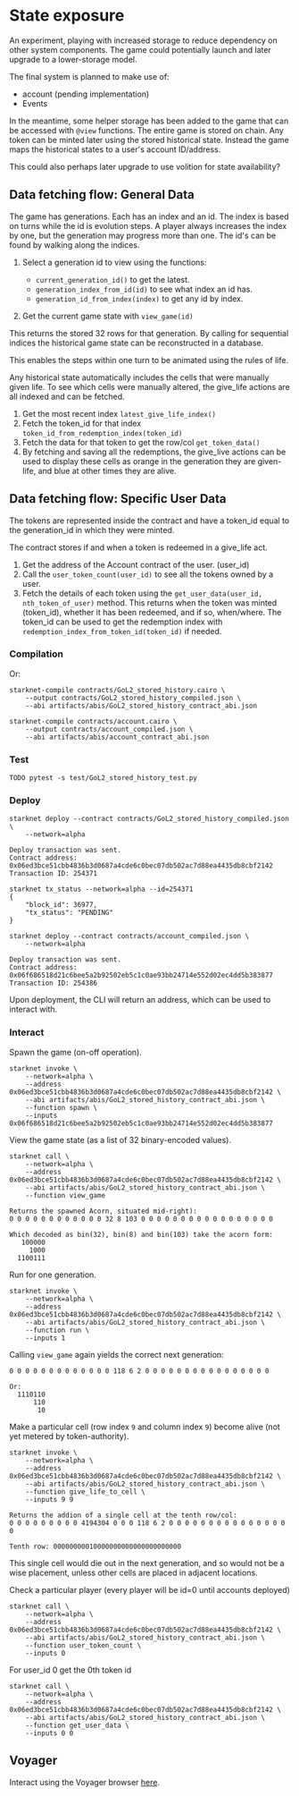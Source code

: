 # State exposure

An experiment, playing with increased storage to reduce dependency
on other system components. The game could potentially launch and
later upgrade to a lower-storage model.

The final system is planned to make use of:

- account (pending implementation)
- Events

In the meantime, some helper storage has been added to the game
that can be accessed with `@view` functions. The entire game is
stored on chain. Any token can be minted later using the stored
historical state. Instead the game maps the historical states to
a user's account ID/address.

This could also perhaps later upgrade to use volition for state
availability?

## Data fetching flow: General Data

The game has generations. Each has an index and an id.
The index is based on turns while the id is evolution steps.
A player always increases the index by one, but the generation
may progress more than one. The id's can be found by walking
along the indices.

1. Select a generation id to view using the functions:

    - `current_generation_id()` to get the latest.
    - `generation_index_from_id(id)` to see what index an id has.
    - `generation_id_from_index(index)` to get any id by index.
2. Get the current game state with `view_game(id)`

This returns the stored 32 rows for that generation.
By calling for sequential indices the historical game state can
be reconstructed in a database.

This enables the steps within one turn to be animated using the rules
of life.

Any historical state automatically includes the cells that were manually
given life. To see which cells were manually altered, the give_life
actions are all indexed and can be fetched.

1. Get the most recent index `latest_give_life_index()`
2. Fetch the token_id for that index
`token_id_from_redemption_index(token_id)`
3. Fetch the data for that token to get the row/col `get_token_data()`
4. By fetching and saving all the redemptions, the give_live actions
can be used to display these cells as orange in the generation they
are given-life, and blue at other times they are alive.


## Data fetching flow: Specific User Data

The tokens are represented inside the contract and have a token_id
equal to the generation_id in which they were minted.

The contract stores if and when a token is redeemed in a give_life act.

1. Get the address of the Account contract of the user. (user_id)
2. Call the `user_token_count(user_id)` to see all the tokens owned by a user.
3. Fetch the details of each token using the
`get_user_data(user_id, nth_token_of_user)` method. This returns when
the token was minted (token_id), whether it has been redeemed, and if so, when/where.
The token_id can be used to get the redemption index with
`redemption_index_from_token_id(token_id)` if needed.


### Compilation

Or:
```
starknet-compile contracts/GoL2_stored_history.cairo \
    --output contracts/GoL2_stored_history_compiled.json \
    --abi artifacts/abis/GoL2_stored_history_contract_abi.json

starknet-compile contracts/account.cairo \
    --output contracts/account_compiled.json \
    --abi artifacts/abis/account_contract_abi.json
```

### Test


```
TODO pytest -s test/GoL2_stored_history_test.py
```

### Deploy

```
starknet deploy --contract contracts/GoL2_stored_history_compiled.json \
    --network=alpha

Deploy transaction was sent.
Contract address: 0x06ed3bce51cbb4836b3d0687a4cde6c0bec07db502ac7d88ea4435db8cbf2142
Transaction ID: 254371

starknet tx_status --network=alpha --id=254371
{
    "block_id": 36977,
    "tx_status": "PENDING"
}

starknet deploy --contract contracts/account_compiled.json \
    --network=alpha

Deploy transaction was sent.
Contract address: 0x06f686518d21c6bee5a2b92502eb5c1c0ae93bb24714e552d02ec4dd5b383877
Transaction ID: 254386
```
Upon deployment, the CLI will return an address, which can be used
to interact with.

### Interact

Spawn the game (on-off operation).
```
starknet invoke \
    --network=alpha \
    --address 0x06ed3bce51cbb4836b3d0687a4cde6c0bec07db502ac7d88ea4435db8cbf2142 \
    --abi artifacts/abis/GoL2_stored_history_contract_abi.json \
    --function spawn \
    --inputs 0x06f686518d21c6bee5a2b92502eb5c1c0ae93bb24714e552d02ec4dd5b383877
```
View the game state (as a list of 32 binary-encoded values).
```
starknet call \
    --network=alpha \
    --address 0x06ed3bce51cbb4836b3d0687a4cde6c0bec07db502ac7d88ea4435db8cbf2142 \
    --abi artifacts/abis/GoL2_stored_history_contract_abi.json \
    --function view_game

Returns the spawned Acorn, situated mid-right):
0 0 0 0 0 0 0 0 0 0 0 0 32 8 103 0 0 0 0 0 0 0 0 0 0 0 0 0 0 0 0 0

Which decoded as bin(32), bin(8) and bin(103) take the acorn form:
   100000
     1000
  1100111
```
Run for one generation.
```
starknet invoke \
    --network=alpha \
    --address 0x06ed3bce51cbb4836b3d0687a4cde6c0bec07db502ac7d88ea4435db8cbf2142 \
    --abi artifacts/abis/GoL2_stored_history_contract_abi.json \
    --function run \
    --inputs 1
```
Calling `view_game` again yields the correct next generation:
```
0 0 0 0 0 0 0 0 0 0 0 0 0 118 6 2 0 0 0 0 0 0 0 0 0 0 0 0 0 0 0 0

Or:
  1110110
      110
       10
```

Make a particular cell (row index `9` and column index `9`) become alive
(not yet metered by token-authority).
```
starknet invoke \
    --network=alpha \
    --address 0x06ed3bce51cbb4836b3d0687a4cde6c0bec07db502ac7d88ea4435db8cbf2142 \
    --abi artifacts/abis/GoL2_stored_history_contract_abi.json \
    --function give_life_to_cell \
    --inputs 9 9

Returns the addion of a single cell at the tenth row/col:
0 0 0 0 0 0 0 0 0 4194304 0 0 0 118 6 2 0 0 0 0 0 0 0 0 0 0 0 0 0 0 0 0

Tenth row: 00000000010000000000000000000000
```
This single cell would die out in the next generation, and so would not be a
wise placement, unless other cells are placed in adjacent locations.

Check a particular player (every player will be id=0 until accounts deployed)

```
starknet call \
    --network=alpha \
    --address 0x06ed3bce51cbb4836b3d0687a4cde6c0bec07db502ac7d88ea4435db8cbf2142 \
    --abi artifacts/abis/GoL2_stored_history_contract_abi.json \
    --function user_token_count \
    --inputs 0
```
For user_id 0 get the 0th token id
```
starknet call \
    --network=alpha \
    --address 0x06ed3bce51cbb4836b3d0687a4cde6c0bec07db502ac7d88ea4435db8cbf2142 \
    --abi artifacts/abis/GoL2_stored_history_contract_abi.json \
    --function get_user_data \
    --inputs 0 0

```
## Voyager

Interact using the Voyager browser [here](https://voyager.online/contract/0x06ed3bce51cbb4836b3d0687a4cde6c0bec07db502ac7d88ea4435db8cbf2142).




